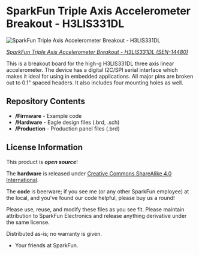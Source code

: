 SparkFun Triple Axis Accelerometer Breakout - H3LIS331DL
========================================

![SparkFun Triple Axis Accelerometer Breakout - H3LIS331DL](https://cdn.sparkfun.com//assets/parts/1/2/5/3/2/14480-01.jpg)

[*SparkFun Triple Axis Accelerometer Breakout - H3LIS331DL (SEN-14480)*](https://www.sparkfun.com/products/14480)

 This is a breakout board for the high-g H3LIS331DL three axis linear accelerometer. 
 The device has a digital I2C/SPI serial interface which makes it ideal for using in embedded applications. 
 All major pins are broken out to 0.1" spaced headers. It also includes four mounting holes as well.
 
Repository Contents
-------------------

* **/Firmware** - Example code 
* **/Hardware** - Eagle design files (.brd, .sch)
* **/Production** - Production panel files (.brd)

License Information
-------------------
This product is _**open source**_! 

The **hardware** is released under [Creative Commons ShareAlike 4.0 International](https://creativecommons.org/licenses/by-sa/4.0/).

The **code** is beerware; if you see me (or any other SparkFun employee) at the local, and you've found our code helpful, please buy us a round!

Please use, reuse, and modify these files as you see fit. Please maintain attribution to SparkFun Electronics and release anything derivative under the same license.

Distributed as-is; no warranty is given.

- Your friends at SparkFun.


